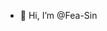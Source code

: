 - 👋 Hi, I’m @Fea-Sin


<!---
Fea-Sin/Fea-Sin is a ✨ special ✨ repository because its `README.md` (this file) appears on your GitHub profile.
You can click the Preview link to take a look at your changes.
--->
